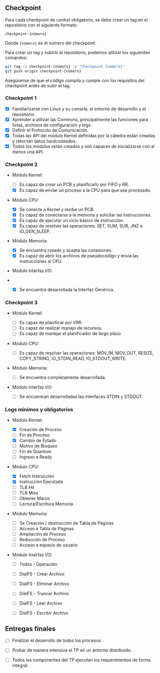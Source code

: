 ## Checkpoint

Para cada checkpoint de control obligatorio, se debe crear un tag en el
repositorio con el siguiente formato:

```
checkpoint-{número}
```

Donde `{número}` es el número del checkpoint.

Para crear un tag y subirlo al repositorio, podemos utilizar los siguientes
comandos:

```bash
git tag -a checkpoint-{número} -m "Checkpoint {número}"
git push origin checkpoint-{número}
```

Asegúrense de que el código compila y cumple con los requisitos del checkpoint
antes de subir el tag.

### Checkpoint 1

- [x] Familiarizarse con Linux y su consola, el entorno de desarrollo y el repositorio.
- [x] Aprender a utilizar las Commons, principalmente las funciones para listas, archivos de configuración y logs.
- [x] Definir el Protocolo de Comunicación.
- [x] Todas las API del módulo Kernel definidas por la cátedra están creadas y retornan datos hardcodeados.
- [x] Todos los módulos están creados y son capaces de inicializarse con al menos una API.

### Checkpoint 2

- Módulo Kernel:
  
    - [ ] Es capaz de crear un PCB y planificarlo por FIFO y RR.
    - [x] Es capaz de enviar un proceso a la CPU para que sea procesado.

- Módulo CPU:
  
    - [x] Se conecta a Kernel y recibe un PCB.
    - [x] Es capaz de conectarse a la memoria y solicitar las instrucciones.
    - [x] Es capaz de ejecutar un ciclo básico de instrucción.
    - [x] Es capaz de resolver las operaciones: SET, SUM, SUB, JNZ e IO_GEN_SLEEP.

- Módulo Memoria:
  
    - [x] Se encuentra creado y acepta las conexiones.
    - [x] Es capaz de abrir los archivos de pseudocódigo y envía las instrucciones al CPU.

- Módulo Interfaz I/O:
- 
    - [x] Se encuentra desarrollada la Interfaz Genérica.


### Checkpoint 3

- Módulo Kernel:

    - [ ] Es capaz de planificar por VRR.
    - [ ] Es capaz de realizar manejo de recursos.
    - [ ] Es capaz de manejar el planificador de largo plazo

- Módulo CPU:

    - [ ] Es capaz de resolver las operaciones: MOV_IN, MOV_OUT, RESIZE, COPY_STRING, IO_STDIN_READ, IO_STDOUT_WRITE.

- Módulo Memoria:

    - [ ] Se encuentra completamente desarrollada.

- Módulo Interfaz I/O:

    - [ ] Se encuentran desarrolladas las interfaces STDIN y STDOUT.

### Logs mínimos y obligatorios

- Módulo Kernel:

    - [x] Creación de Proceso
    - [ ] Fin de Proceso
    - [x] Cambio de Estado
    - [ ] Motivo de Bloqueo
    - [ ] Fin de Quantum
    - [ ] Ingreso a Ready

- Módulo CPU:

    - [x] Fetch Instrucción
    - [x] Instrucción Ejecutada
    - [ ] TLB Hit
    - [ ] TLB Miss
    - [ ] Obtener Marco
    - [ ] Lectura/Escritura Memoria

- Módulo Memoria:

    - [ ] Se Creación / destrucción de Tabla de Páginas
    - [ ] Acceso a Tabla de Páginas
    - [ ] Ampliación de Proceso
    - [ ] Reducción de Proceso
    - [ ] Acceso a espacio de usuario

- Módulo Interfaz I/O:

    - [ ] Todos - Operación
    - [ ] DialFS - Crear Archivo
    - [ ] DialFS - Eliminar Archivo
    - [ ] DialFS - Truncar Archivo
    - [ ] DialFS - Leer Archivo
    - [ ] DialFS - Escribir Archivo


## Entregas finales

- [ ] Finalizar el desarrollo de todos los procesos.
- [ ] Probar de manera intensiva el TP en un entorno distribuido.
- [ ] Todos los componentes del TP ejecutan los requerimientos de forma integral.

